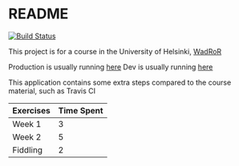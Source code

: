 # README

[![Build Status](https://travis-ci.com/HeikkiHei/ratebeer.svg?branch=master)](https://travis-ci.com/HeikkiHei/ratebeer)

This project is for a course in the University of Helsinki, [WadRoR](https://github.com/mluukkai/WebPalvelinohjelmointi2018/blob/master/wadror.md)

Production is usually running [here](https://heikkiheibrews.herokuapp.com)
Dev is usually running [here](https://heikkiheibrews-dev.herokuapp.com)

This application contains some extra steps compared to the course material, such as Travis CI

|Exercises | Time Spent |
|----------|------------|
| Week 1   |      3     |
| Week 2   |      5     |
| Fiddling |      2     |